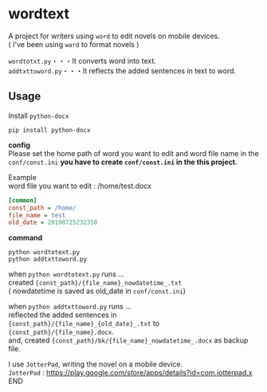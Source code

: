 # wordtext
A project for writers using `word` to edit novels on mobile devices.  
( I've been using `ward` to format novels )
  
`wordtotxt.py`・・・It converts word into text.  
`addtxttoword.py`・・・It reflects the added sentences in text to word.  
  
## Usage
Install `python-docx`
```
pip install python-docx
```
__config__  
Please set the home path of word you want to edit and word file name in the `conf/const.ini` 
__you have to create `conf/const.ini` in the this project.__ 
  
Example  
word file you want to edit : /home/test.docx
```const.ini
[common]
const_path = /home/
file_name = test
old_date = 20190725232358
```
  
__command__
```
python wordtotext.py
python addtxttoword.py
```  
when `python wordtotext.py` runs ...  
created `{const_path}/{file_name}_nowdatetime_.txt`  
( nowdatetime is saved as old_date in `conf/const.ini`)  
  
when `python addtxttoword.py` runs ...   
reflected the added sentences in `{const_path}/{file_name}_{old_date}_.txt` to `{const_path}/{file_name}.docx`.  
and, created `{const_path}/bk/{file_name}_nowdatetime_.docx` as backup file.  
  
I use `JotterPad`, writing the novel on a mobile device.  
`JotterPad` : https://play.google.com/store/apps/details?id=com.jotterpad.x  
END